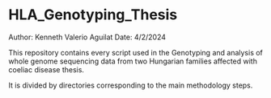 # HLA_Genotyping_Thesis

Author: Kenneth Valerio Aguilat
Date: 4/2/2024

This repository contains every script used in the Genotyping and analysis of whole genome sequencing data from two Hungarian families affected with coeliac disease thesis. 

It is divided by directories corresponding to the main methodology steps.